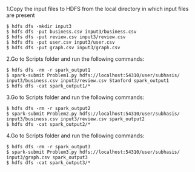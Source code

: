 
1.Copy the input files to HDFS from the local directory in which input files are present
```
$ hdfs dfs -mkdir input3
$ hdfs dfs -put business.csv input3/business.csv
$ hdfs dfs -put review.csv input3/review.csv
$ hdfs dfs -put user.csv input3/user.csv
$ hdfs dfs -put graph.csv input3/graph.csv
```

2.Go to Scripts folder and run the following commands:
```
$ hdfs dfs -rm -r spark_output1
$ spark-submit Problem1.py hdfs://localhost:54310/user/subhasis/ input3/business.csv input3/review.csv Stanford spark_output1
$ hdfs dfs -cat spark_output1/*
```

3.Go to Scripts folder and run the following commands:
```
$ hdfs dfs -rm -r spark_output2
$ spark-submit Problem2.py hdfs://localhost:54310/user/subhasis/ input3/business.csv input3/review.csv spark_output2
$ hdfs dfs -cat spark_output2/*
```

4.Go to Scripts folder and run the following commands:
```
$ hdfs dfs -rm -r spark_output3
$ spark-submit Problem3.py hdfs://localhost:54310/user/subhasis/ input3/graph.csv spark_output3
$ hdfs dfs -cat spark_output3/*
```
